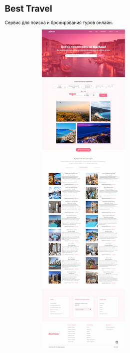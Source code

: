 # Best Travel

Сервис для поиска и бронирования туров онлайн.

<p align="center">
  <img src="https://github.com/AlexDyatlov/BestTravel/raw/master/build/img/readme.png">
</p>